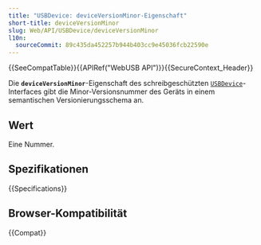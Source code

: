 ```yaml
---
title: "USBDevice: deviceVersionMinor-Eigenschaft"
short-title: deviceVersionMinor
slug: Web/API/USBDevice/deviceVersionMinor
l10n:
  sourceCommit: 89c435da452257b944b403cc9e45036fcb22590e
---
```


{{SeeCompatTable}}{{APIRef("WebUSB API")}}{{SecureContext_Header}}

Die **`deviceVersionMinor`**-Eigenschaft des schreibgeschützten [`USBDevice`](/de/docs/Web/API/USBDevice)-Interfaces gibt die Minor-Versionsnummer des Geräts in einem semantischen Versionierungsschema an.

## Wert

Eine Nummer.

## Spezifikationen

{{Specifications}}

## Browser-Kompatibilität

{{Compat}}
